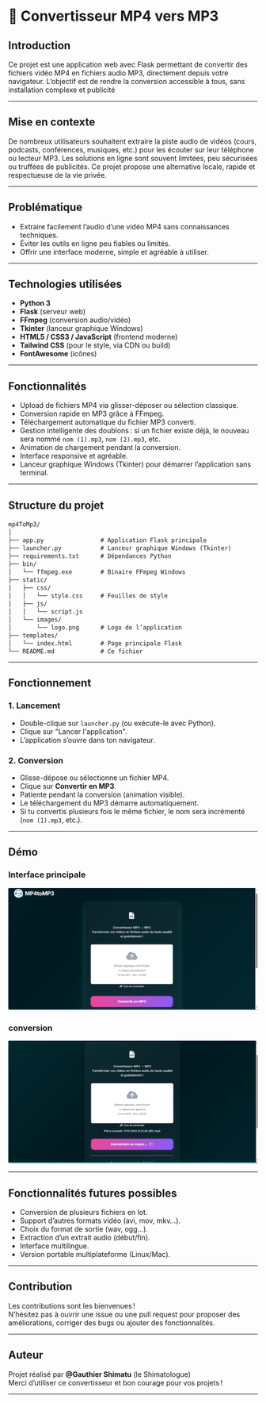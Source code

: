 # 🎵 Convertisseur MP4 vers MP3

## Introduction

Ce projet est une application web avec Flask permettant de convertir des fichiers vidéo MP4 en fichiers audio MP3, directement depuis votre navigateur. L’objectif est de rendre la conversion accessible à tous, sans installation complexe et publicité

---

## Mise en contexte

De nombreux utilisateurs souhaitent extraire la piste audio de vidéos (cours, podcasts, conférences, musiques, etc.) pour les écouter sur leur téléphone ou lecteur MP3. Les solutions en ligne sont souvent limitées, peu sécurisées ou truffées de publicités. Ce projet propose une alternative locale, rapide et respectueuse de la vie privée.

---

## Problématique

- Extraire facilement l’audio d’une vidéo MP4 sans connaissances techniques.
- Éviter les outils en ligne peu fiables ou limités.
- Offrir une interface moderne, simple et agréable à utiliser.

---

## Technologies utilisées

- **Python 3**
- **Flask** (serveur web)
- **FFmpeg** (conversion audio/vidéo)
- **Tkinter** (lanceur graphique Windows)
- **HTML5 / CSS3 / JavaScript** (frontend moderne)
- **Tailwind CSS** (pour le style, via CDN ou build)
- **FontAwesome** (icônes)

---

## Fonctionnalités

- Upload de fichiers MP4 via glisser-déposer ou sélection classique.
- Conversion rapide en MP3 grâce à FFmpeg.
- Téléchargement automatique du fichier MP3 converti.
- Gestion intelligente des doublons : si un fichier existe déjà, le nouveau sera nommé `nom (1).mp3`, `nom (2).mp3`, etc.
- Animation de chargement pendant la conversion.
- Interface responsive et agréable.
- Lanceur graphique Windows (Tkinter) pour démarrer l’application sans terminal.

---

## Structure du projet

```
mp4ToMp3/
│
├── app.py                # Application Flask principale
├── launcher.py           # Lanceur graphique Windows (Tkinter)
├── requirements.txt      # Dépendances Python
├── bin/
│   └── ffmpeg.exe        # Binaire FFmpeg Windows
├── static/
│   ├── css/
│   │   └── style.css     # Feuilles de style 
│   ├── js/
│   │   └── script.js     
│   └── images/
│       └── logo.png      # Logo de l’application
├── templates/
│   └── index.html        # Page principale Flask
└── README.md             # Ce fichier
```

---

## Fonctionnement

### 1. **Lancement**

- Double-clique sur `launcher.py` (ou exécute-le avec Python).
- Clique sur "Lancer l'application".
- L’application s’ouvre dans ton navigateur.

### 2. **Conversion**

- Glisse-dépose ou sélectionne un fichier MP4.
- Clique sur **Convertir en MP3**.
- Patiente pendant la conversion (animation visible).
- Le téléchargement du MP3 démarre automatiquement.
- Si tu convertis plusieurs fois le même fichier, le nom sera incrémenté (`nom (1).mp3`, etc.).

---

## Démo

### Interface principale

![Interface principale](static/images/demo/demo1.PNG)

### conversion

![Animation de conversion](static/images/demo/demo2.PNG)

---

## Fonctionnalités futures possibles

- Conversion de plusieurs fichiers en lot.
- Support d’autres formats vidéo (avi, mov, mkv…).
- Choix du format de sortie (wav, ogg…).
- Extraction d’un extrait audio (début/fin).
- Interface multilingue.
- Version portable multiplateforme (Linux/Mac).

---

## Contribution

Les contributions sont les bienvenues !  
N’hésitez pas à ouvrir une issue ou une pull request pour proposer des améliorations, corriger des bugs ou ajouter des fonctionnalités.

---

## Auteur

Projet réalisé par **@Gauthier Shimatu** (le Shimatologue)  
Merci d’utiliser ce convertisseur et bon courage pour vos projets !

---